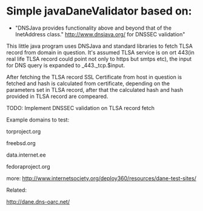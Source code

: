 Simple javaDaneValidator based on:
===============

* "DNSJava provides functionality above and beyond that of the InetAddress class."   http://www.dnsjava.org/ for DNSSEC validation"

This little java program uses DNSJava and standard libraries to fetch TLSA record from domain in question.
It's assumed TLSA service is on ort 443(in real life TLSA record could point not only to https but smtps etc), 
the input for DNS query is expanded to _443._tcp.$input.
 
After fetching the TLSA record SSL Certificate from host in question is fetched and hash is calculated from certificate,
depending on the parameters set in TLSA record, after that the calculated hash and hash provided in TLSA record are compeared.

 
TODO: Implement DNSSEC validation on TLSA record fetch
 
Example domains to test:

torproject.org

freebsd.org

data.internet.ee

fedoraproject.org

more: http://www.internetsociety.org/deploy360/resources/dane-test-sites/


Related:

http://dane.dns-oarc.net/
